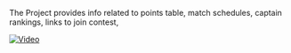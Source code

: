 The Project provides info related to points table, match schedules, captain rankings, links to join contest, 


[![Video](https://img.youtube.com/vi/A-Nmu5BW00U/0.jpg)]([https://www.youtube.com/watch?v=YOUR_VIDEO_ID_HERE](https://youtu.be/A-Nmu5BW00U?si=1qDbrQtMGanNm9ko))
